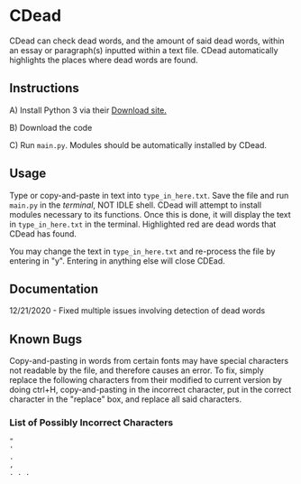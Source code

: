 # CDead
CDead can check dead words, and the amount of said dead words, within an essay or paragraph(s) inputted within a text file. CDead automatically highlights the places where dead words are found.

## Instructions
A) Install Python 3 via their [Download site.](https://www.python.org/downloads/)

B) Download the code

C) Run `main.py`. Modules should be automatically installed by CDead.

## Usage
Type or copy-and-paste in text into `type_in_here.txt`. Save the file and run `main.py` in the *terminal*, NOT IDLE shell. CDead will attempt to install modules necessary to its functions. Once this is done, it will display the text in `type_in_here.txt` in the terminal. Highlighted red are dead words that CDead has found.

You may change the text in `type_in_here.txt` and re-process the file by entering in "y". Entering in anything else will close CDEad.

## Documentation
12/21/2020 - Fixed multiple issues involving detection of dead words

## Known Bugs
Copy-and-pasting in words from certain fonts may have special characters not readable by the file, and therefore causes an error. To fix, simply replace the following characters from their modified to current version by doing ctrl+H, copy-and-pasting in the incorrect character, put in the correct character in the "replace" box, and replace all said characters.
### List of Possibly Incorrect Characters
```
"
'
.
,
. . .
```

